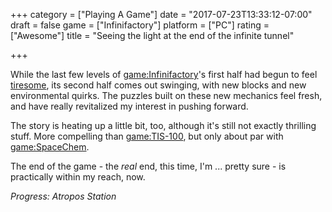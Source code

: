 +++
category = ["Playing A Game"]
date = "2017-07-23T13:33:12-07:00"
draft = false
game = ["Infinifactory"]
platform = ["PC"]
rating = ["Awesome"]
title = "Seeing the light at the end of the infinite tunnel"

+++

While the last few levels of <game:Infinifactory>'s first half had begun to feel [tiresome]($SiteBaseURL$2017/06/25/dont-know-why-i-assumed-it-would-be-so-finite/), its second half comes out swinging, with new blocks and new environmental quirks.  The puzzles built on these new mechanics feel fresh, and have really revitalized my interest in pushing forward.

The story is heating up a little bit, too, although it's still not exactly thrilling stuff.  More compelling than <game:TIS-100>, but only about par with <game:SpaceChem>.

The end of the game - the <i>real</i> end, this time, I'm ... pretty sure - is practically within my reach, now.

<i>Progress: Atropos Station</i>
